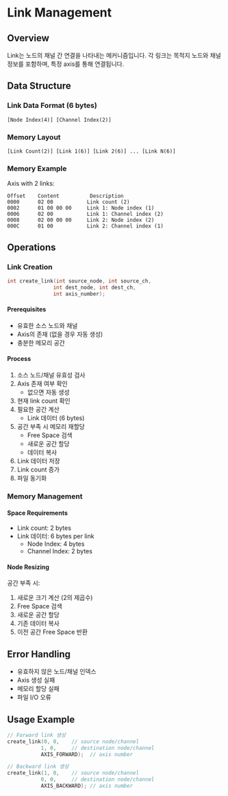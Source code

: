 # Link Management

## Overview
Link는 노드의 채널 간 연결을 나타내는 메커니즘입니다. 각 링크는 목적지 노드와 채널 정보를 포함하며, 특정 axis를 통해 연결됩니다.

## Data Structure

### Link Data Format (6 bytes)
```
[Node Index(4)] [Channel Index(2)]
```

### Memory Layout
```
[Link Count(2)] [Link 1(6)] [Link 2(6)] ... [Link N(6)]
```

### Memory Example
Axis with 2 links:
```
Offset    Content          Description
0000      02 00           Link count (2)
0002      01 00 00 00     Link 1: Node index (1)
0006      02 00           Link 1: Channel index (2)
0008      02 00 00 00     Link 2: Node index (2)
000C      01 00           Link 2: Channel index (1)
```

## Operations

### Link Creation
```c
int create_link(int source_node, int source_ch, 
               int dest_node, int dest_ch, 
               int axis_number);
```

#### Prerequisites
- 유효한 소스 노드와 채널
- Axis의 존재 (없을 경우 자동 생성)
- 충분한 메모리 공간

#### Process
1. 소스 노드/채널 유효성 검사
2. Axis 존재 여부 확인
   - 없으면 자동 생성
3. 현재 link count 확인
4. 필요한 공간 계산
   - Link 데이터 (6 bytes)
5. 공간 부족 시 메모리 재할당
   - Free Space 검색
   - 새로운 공간 할당
   - 데이터 복사
6. Link 데이터 저장
7. Link count 증가
8. 파일 동기화

### Memory Management

#### Space Requirements
- Link count: 2 bytes
- Link 데이터: 6 bytes per link
  - Node Index: 4 bytes
  - Channel Index: 2 bytes

#### Node Resizing
공간 부족 시:
1. 새로운 크기 계산 (2의 제곱수)
2. Free Space 검색
3. 새로운 공간 할당
4. 기존 데이터 복사
5. 이전 공간 Free Space 반환

## Error Handling
- 유효하지 않은 노드/채널 인덱스
- Axis 생성 실패
- 메모리 할당 실패
- 파일 I/O 오류

## Usage Example
```c
// Forward link 생성
create_link(0, 0,    // source node/channel
           1, 0,     // destination node/channel
           AXIS_FORWARD);  // axis number

// Backward link 생성
create_link(1, 0,    // source node/channel
           0, 0,     // destination node/channel
           AXIS_BACKWARD); // axis number
``` 